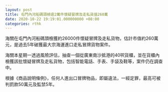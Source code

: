 ```yaml
---
layout: post
title: 屯門內河船碼頭檢逾2萬件懷疑冒牌及走私貨值260萬
date: 2020-10-22 19:19:01.000000000 +08:00
categories: rthk
---
```


海關在屯門內河船碼頭檢獲約26000件懷疑冒牌及走私貨物，估計市值約260萬元，是過去5年破獲最大宗海運進口走私冒牌貨物案件。 

海關本星期一透過風險評估，抽查一個從廣東南沙抵港的40呎貨櫃，並在貨櫃內檢獲該批懷疑冒牌及走私貨物，包括智能電話、手表、手袋及鞋等，案件仍在調查中。

根據《商品說明條例》，任何人進出口冒牌物品，即屬違法，一經定罪，最高可被判罰款50萬元及監禁5年。
